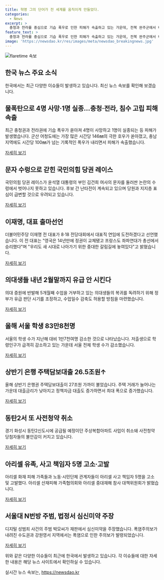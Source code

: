 ```yaml
---
title: 혁명 그의 단어가 전 세계를 움직이게 만들었다.
categories:
  - News
excerpt: >
  충청과 전라를 중심으로 기습 폭우로 인한 피해가 속출하고 있는 가운데, 전북 완주군에서 비닐하우스가 무너지는 등 대규모 침수 피해가 발생했다. 한편 국민의힘 당권 레이스와 관련해서는 윤석열 대통령 부인의 문자 논란이 계속되고 있으며, 민주당의 이재명 전 대표가 대표직 연임에 도전선언했다. 의대생들 유급 문제와 서울의 학생 수가 줄어든 것, 은행 주택담보대출 증가, 동탄2신도시 사업의 취소와 아리셀 사고 책임자 고소·고발 등이 눈에 띈다. 또한 서울대 N번방 주범의 재판과 서울과 강원영서 지역의 폭염주의보가 발령됐다. [글로벌경제체 간추린 뉴스]
feature_text: >
  충청과 전라를 중심으로 기습 폭우로 인한 피해가 속출하고 있는 가운데, 전북 완주군에서 비닐하우스가 무너지는 등 대규모 침수 피해가 발생했다. 한편 국민의힘 당권 레이스와 관련해서는 윤석열 대통령 부인의 문자 논란이 계속되고 있으며, 민주당의 이재명 전 대표가 대표직 연임에 도전선언했다. 의대생들 유급 문제와 서울의 학생 수가 줄어든 것, 은행 주택담보대출 증가, 동탄2신도시 사업의 취소와 아리셀 사고 책임자 고소·고발 등이 눈에 띈다. 또한 서울대 N번방 주범의 재판과 서울과 강원영서 지역의 폭염주의보가 발령됐다. [글로벌경제체 간추린 뉴스]
image: 'https://newsdao.kr/res/images/meta/newsdao_breakingnews.jpg'
---
```


<p><img src="https://newsdao.kr/res/images/meta/newsdao_breakingnews.jpg" alt="flaretime 속보" /></p>

<h2 data-ke-size="size26">한국 뉴스 주요 소식</h2>

<p data-ke-size="size16">한국에서는 최근 다양한 이슈들이 발생하고 있습니다. 최신 뉴스 속보를 확인해 보겠습니다.</p>

<h2 data-ke-size="size26">물폭탄으로 4명 사망·1명 실종...충청·전라, 침수 고립 피해 속출</h2>

<p data-ke-size="size16">최근 충청권과 전라권에 기습 폭우가 쏟아져 4명이 사망하고 1명이 실종되는 등 피해가 발생했습니다. 군산 어청도에는 가장 많은 시간당 146㎜의 극한 호우가 쏟아졌고, 충남지역에도 시간당 100㎜가 넘는 기록적인 폭우가 내리면서 피해가 속출했습니다.</p>

<p><a href="https://www.yna.co.kr/view/AKR20240710081500054">자세히 보기</a></p>

<h2 data-ke-size="size26">문자 수렁으로 갇힌 국민의힘 당권 레이스</h2>

<p data-ke-size="size16">국민의힘 당권 레이스가 윤석열 대통령의 부인 김건희 여사의 문자를 둘러싼 논란의 수렁에서 벗어나지 못하고 있습니다. 후보 간 난타전이 계속되고 있으며 당원과 지지층 표심이 급변할 것으로 우려되고 있습니다.</p>

<p><a href="https://www.yna.co.kr/view/AKR20240710069800001">자세히 보기</a></p>

<h2 data-ke-size="size26">이재명, 대표 출마선언</h2>

<p data-ke-size="size16">더불어민주당 이재명 전 대표가 8·18 전당대회에서 대표직 연임에 도전하겠다고 선언했습니다. 이 전 대표는 "영국은 14년만에 정권이 교체됐고 프랑스도 좌파연대가 총선에서 승리했다"며 "우리도 새 시대로 나아가기 위한 중대한 갈림길에 놓여있다"고 밝혔습니다.</p>

<p><a href="https://www.yna.co.kr/view/AKR20240710071200001">자세히 보기</a></p>

<h2 data-ke-size="size26">의대생들 내년 2월말까지 유급 안 시킨다</h2>

<p data-ke-size="size16">의대 증원에 반발해 5개월째 수업을 거부하고 있는 의대생들의 복귀를 독려하기 위해 정부가 유급 판단 시기를 조정하고, 수업일수 감축도 허용할 방침을 마련했습니다.</p>

<p><a href="https://www.yna.co.kr/view/AKR20240710065900530">자세히 보기</a></p>

<h2 data-ke-size="size26">올해 서울 학생 83만8천명</h2>

<p data-ke-size="size16">서울의 학생 수가 지난해 대비 1만7천여명 감소한 것으로 나타났습니다. 저출생으로 학령인구가 급격히 감소하고 있는 가운데 서울 전체 학생 수가 감소했습니다.</p>

<p><a href="https://www.yna.co.kr/view/AKR20240710050900530">자세히 보기</a></p>

<h2 data-ke-size="size26">상반기 은행 주택담보대출 26.5조원↑</h2>

<p data-ke-size="size16">올해 상반기 은행권 주택담보대출이 27조원 가까이 불었습니다. 주택 거래가 늘어나는 가운데 대출금리가 낮아지고 정책자금 대출도 증가하면서 최대 폭으로 증가했습니다.</p>

<p><a href="https://www.yna.co.kr/view/AKR20240710086900002">자세히 보기</a></p>

<h2 data-ke-size="size26">동탄2서 또 사전청약 취소</h2>

<p data-ke-size="size16">경기 화성시 동탄2신도시에 공급될 예정이던 주상복합아파트 사업이 취소돼 사전청약 당첨자들의 불안감이 커지고 있습니다.</p>

<p><a href="https://www.yna.co.kr/view/AKR20240710085300003">자세히 보기</a></p>

<h2 data-ke-size="size26">아리셀 유족, 사고 책임자 5명 고소·고발</h2>

<p data-ke-size="size16">아리셀 화재 피해 가족들과 노동·시민단체 관계자들이 아리셀 사고 책임자 5명을 고소 및 고발했다. 아리셀 산재피해 가족협의회와 아리셀 중대재해 참사 대책위원회가 밝혔습니다.</p>

<p><a href="https://www.yna.co.kr/view/AKR20240710098900061">자세히 보기</a></p>

<h2 data-ke-size="size26">서울대 N번방 주범, 법정서 심신미약 주장</h2>

<p data-ke-size="size16">디지털 성범죄 사건의 주범 박모씨가 재판에서 심신미약을 주장했습니다. 폭염주의보가 내려진 수도권과 강원영서 지역에서는 폭염으로 인한 주의보가 발령되었습니다.</p>

<p><a href="https://www.yna.co.kr/view/AKR20240710090100004">자세히 보기</a></p>

<p data-ke-size="size16">위와 같은 다양한 이슈들이 최근에 한국에서 발생하고 있습니다. 각 이슈들에 대한 자세한 내용은 해당 뉴스 사이트에서 확인하실 수 있습니다.</p>
실시간 뉴스 속보는, <a href="https://newsdao.kr" rel="dofollow">https://newsdao.kr</a>


